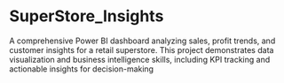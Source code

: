 # SuperStore_Insights
A comprehensive Power BI dashboard analyzing sales, profit trends, and customer insights for a retail superstore. This project demonstrates data visualization and business intelligence skills, including KPI tracking and actionable insights for decision-making
